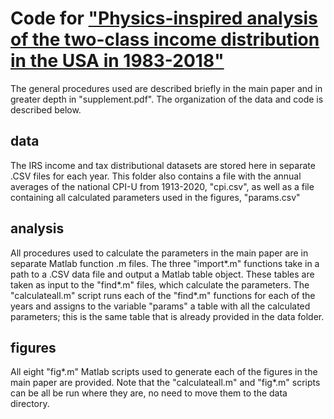 # Code for ["Physics-inspired analysis of the two-class income distribution in the USA in 1983-2018"](https://arxiv.org/abs/2110.03140)
The general procedures used are described briefly in the main paper and in greater depth in "supplement.pdf". The organization of the data and code is described below.
## data 
The IRS income and tax distributional datasets are stored here in separate .CSV files for each year. This folder also contains a file with the annual averages of the national CPI-U from 1913-2020, "cpi.csv", as well as a file containing all calculated parameters used in the figures, "params.csv"
## analysis 
All procedures used to calculate the parameters in the main paper are in separate Matlab function .m files. The three "import\*.m" functions take in a path to a .CSV data file and output a Matlab table object. These tables are taken as input to the "find\*.m" files, which calculate the parameters. The "calculateall.m" script runs each of the "find\*.m" functions for each of the years and assigns to the variable "params" a table with all the calculated parameters; this is the same table that is already provided in the data folder. 
## figures
All eight "fig\*.m" Matlab scripts used to generate each of the figures in the main paper are provided.
Note that the "calculateall.m" and "fig\*.m" scripts can be all be run where they are, no need to move them to the data directory.
